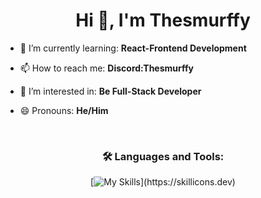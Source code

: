 <h1 align="center">Hi 👋, I'm Thesmurffy</h1>

- 🌱 I’m currently learning: **React-Frontend Development**

- 📫 How to reach me: **Discord:Thesmurffy**

- 👀 I’m interested in: **Be Full-Stack Developer**

- 😄 Pronouns: **He/Him**

<br />

<h3 align="center">🛠️ Languages and Tools:</h3>
<div display="flex" align="center">

[![My Skills](https://skillicons.dev/icons?i=html,css,figma,netlify,github,vscode,)](https://skillicons.dev)

<br />
